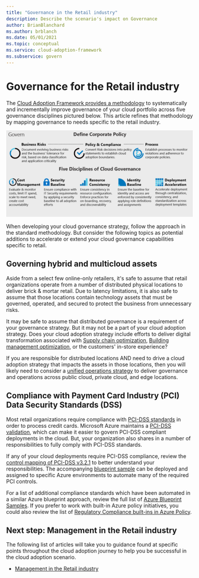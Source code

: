 ```yaml
---
title: "Governance in the Retail industry"
description: Describe the scenario's impact on Governance
author: BrianBlanchard
ms.author: brblanch
ms.date: 05/01/2021
ms.topic: conceptual
ms.service: cloud-adoption-framework
ms.subservice: govern
---
```


# Governance for the Retail industry

The [Cloud Adoption Framework provides a methodology](../../govern/index.md) to systematically and incrementally improve governance of your cloud portfolio across five governance disciplines pictured below. This article refines that methodology by mapping governance to needs specific to the retail industry.

![Infographic of the Cloud Adoption Framework governance model](../../_images/operational-transformation-govern-large.png)

When developing your cloud governance strategy, follow the approach in the standard methodology. But consider the following topics as potential additions to accelerate or extend your cloud governance capabilities specific to retail.

## Governing hybrid and multicloud assets

Aside from a select few online-only retailers, it's safe to assume that retail organizations operate from a number of distributed physical locations to deliver brick & mortar retail. Due to latency limitations, it is also safe to assume that those locations contain technology assets that must be governed, operated, and secured to protect the business from unnecessary risks.

It may be safe to assume that distributed governance is a requirement of your governance strategy. But it may not be a part of your cloud adoption strategy. Does your cloud adoption strategy include efforts to deliver digital transformation associated with [Supply chain optimization](./retail-supply-chain-optimization.md), [Building management optimization](./retail-building-management-optimization.md), or the customers' in-store experience?

If you are responsible for distributed locations AND need to drive a cloud adoption strategy that impacts the assets in those locations, then you will likely need to consider a [unified operations strategy](../../scenarios/hybrid/unified-operations.md?bc=/azure/cloud-adoption-framework/_bread/toc.json&toc=/azure/cloud-adoption-framework/industry/retail/toc.json) to deliver governance and operations across public cloud, private cloud, and edge locations.

## Compliance with Payment Card Industry (PCI) Data Security Standards (DSS)

Most retail organizations require compliance with [PCI-DSS standards](/azure/compliance/offerings/offering-pci-dss) in order to process credit cards. Microsoft Azure maintains a [PCI-DSS validation](/azure/compliance/offerings/offering-pci-dss#azure-and-pci-dss), which can make it easier to govern PCI-DSS compliant deployments in the cloud. But, your organization also shares in a number of responsibilities to fully comply with PCI-DSS standards.

If any of your cloud deployments require PCI-DSS compliance, review the [control mapping of PCI-DSS v3.2.1](/azure/governance/blueprints/samples/pci-dss-3.2.1/control-mapping) to better understand your responsibilities. The accompanying [blueprint sample](/azure/governance/blueprints/samples/pci-dss-3.2.1/deploy) can be deployed and assigned to specific Azure environments to automate many of the required PCI controls.

For a list of additional compliance standards which have been automated in a similar Azure blueprint approach, review the full list of [Azure Blueprint Samples](/azure/governance/blueprints/samples/). If you prefer to work with built-in Azure policy initiatives, you could also review the list of [Regulatory Compliance built-ins in Azure Policy](/azure/governance/policy/samples/iso-27001).

## Next step: Management in the Retail industry

The following list of articles will take you to guidance found at specific points throughout the cloud adoption journey to help you be successful in the cloud adoption scenario.

- [Management in the Retail industry](./manage.md)
